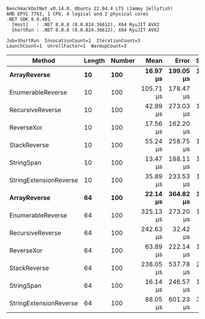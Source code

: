 ```

BenchmarkDotNet v0.14.0, Ubuntu 22.04.4 LTS (Jammy Jellyfish)
AMD EPYC 7763, 1 CPU, 4 logical and 2 physical cores
.NET SDK 8.0.401
  [Host]   : .NET 8.0.8 (8.0.824.36612), X64 RyuJIT AVX2
  ShortRun : .NET 8.0.8 (8.0.824.36612), X64 RyuJIT AVX2

Job=ShortRun  InvocationCount=1  IterationCount=3  
LaunchCount=1  UnrollFactor=1  WarmupCount=3  

```
| Method                 | Length | Number | Mean      | Error     | StdDev    | Median     | Min        | Max       | Allocated |
|----------------------- |------- |------- |----------:|----------:|----------:|-----------:|-----------:|----------:|----------:|
| **ArrayReverse**           | **10**     | **100**    |  **16.97 μs** | **199.05 μs** | **10.911 μs** |  **10.870 μs** |  **10.470 μs** |  **29.56 μs** |  **10.09 KB** |
| EnumerableReverse      | 10     | 100    | 105.71 μs | 178.47 μs |  9.783 μs | 101.028 μs |  99.154 μs | 116.96 μs |  25.72 KB |
| RecursiveReverse       | 10     | 100    |  42.99 μs | 273.03 μs | 14.966 μs |  37.499 μs |  31.538 μs |  59.92 μs |  33.53 KB |
| ReverseXor             | 10     | 100    |  17.56 μs | 162.20 μs |  8.891 μs |  14.727 μs |  10.429 μs |  27.52 μs |  10.09 KB |
| StackReverse           | 10     | 100    |  55.24 μs | 258.75 μs | 14.183 μs |  47.629 μs |  46.486 μs |  71.60 μs |  31.19 KB |
| StringSpan             | 10     | 100    |  13.47 μs | 188.11 μs | 10.311 μs |   7.625 μs |   7.415 μs |  25.38 μs |   5.41 KB |
| StringExtensionReverse | 10     | 100    |  35.89 μs | 233.53 μs | 12.800 μs |  28.758 μs |  28.247 μs |  50.67 μs |  28.84 KB |
| **ArrayReverse**           | **64**     | **100**    |  **22.14 μs** | **364.82 μs** | **19.997 μs** |  **11.992 μs** |   **9.247 μs** |  **45.17 μs** |  **30.41 KB** |
| EnumerableReverse      | 64     | 100    | 325.13 μs | 273.20 μs | 14.975 μs | 322.550 μs | 311.609 μs | 341.22 μs |  59.31 KB |
| RecursiveReverse       | 64     | 100    | 242.63 μs |  32.42 μs |  1.777 μs | 242.430 μs | 240.969 μs | 244.50 μs | 560.88 KB |
| ReverseXor             | 64     | 100    |  63.89 μs | 222.14 μs | 12.176 μs |  62.196 μs |  52.648 μs |  76.82 μs |  30.41 KB |
| StackReverse           | 64     | 100    | 238.05 μs | 537.78 μs | 29.477 μs | 236.580 μs | 209.329 μs | 268.23 μs |  88.22 KB |
| StringSpan             | 64     | 100    |  16.14 μs | 246.57 μs | 13.515 μs |   8.470 μs |   8.200 μs |  31.74 μs |  15.56 KB |
| StringExtensionReverse | 64     | 100    |  88.05 μs | 601.23 μs | 32.955 μs |  69.889 μs |  68.177 μs | 126.09 μs |  68.69 KB |

